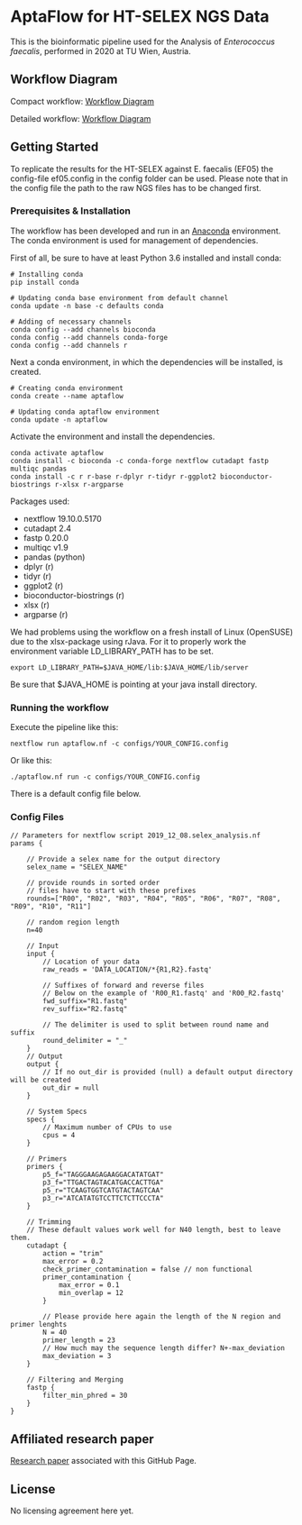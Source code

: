 # AptaFlow for HT-SELEX NGS Data

This is the bioinformatic pipeline used for the Analysis of *Enterococcus faecalis*, performed in 2020 at TU Wien, Austria.

## Workflow Diagram

Compact workflow: [Workflow Diagram](figures/bioinformatic_wf_compact.jpg)

Detailed workflow: [Workflow Diagram](figures/bioinformatic_wf_detailed.svg)

## Getting Started

To replicate the results for the HT-SELEX against E. faecalis (EF05) the config-file ef05.config in the config folder can be used.
Please note that in the config file the path to the raw NGS files has to be changed first.

### Prerequisites & Installation

The workflow has been developed and run in an [Anaconda](https://www.anaconda.com/understanding-conda-and-pip/) environment.
The conda environment is used for management of dependencies.

First of all, be sure to have at least Python 3.6 installed and install conda:
```
# Installing conda
pip install conda

# Updating conda base environment from default channel
conda update -n base -c defaults conda

# Adding of necessary channels
conda config --add channels bioconda
conda config --add channels conda-forge
conda config --add channels r
```

Next a conda environment, in which the dependencies will be installed, is created.
```
# Creating conda environment
conda create --name aptaflow

# Updating conda aptaflow environment
conda update -n aptaflow

```

Activate the environment and install the dependencies.
```
conda activate aptaflow
conda install -c bioconda -c conda-forge nextflow cutadapt fastp multiqc pandas
conda install -c r r-base r-dplyr r-tidyr r-ggplot2 bioconductor-biostrings r-xlsx r-argparse  
```

Packages used:

- nextflow 19.10.0.5170
- cutadapt 2.4
- fastp 0.20.0
- multiqc v1.9
- pandas (python)
- dplyr (r)
- tidyr (r)
- ggplot2 (r)
- bioconductor-biostrings (r)
- xlsx (r)
- argparse (r)


We had problems using the workflow on a fresh install of Linux (OpenSUSE) due to the xlsx-package using rJava.
For it to properly work the environment variable LD_LIBRARY_PATH has to be set.
```
export LD_LIBRARY_PATH=$JAVA_HOME/lib:$JAVA_HOME/lib/server
```
Be sure that $JAVA_HOME is pointing at your java install directory.

### Running the workflow

Execute the pipeline like this:
```
nextflow run aptaflow.nf -c configs/YOUR_CONFIG.config
```
Or like this:
```
./aptaflow.nf run -c configs/YOUR_CONFIG.config
```

There is a default config file below.


### Config Files

```
// Parameters for nextflow script 2019_12_08.selex_analysis.nf
params {

    // Provide a selex name for the output directory
    selex_name = "SELEX_NAME"

    // provide rounds in sorted order
    // files have to start with these prefixes
    rounds=["R00", "R02", "R03", "R04", "R05", "R06", "R07", "R08", "R09", "R10", "R11"]

    // random region length
    n=40

    // Input
    input {
        // Location of your data
        raw_reads = 'DATA_LOCATION/*{R1,R2}.fastq'
        
        // Suffixes of forward and reverse files
        // Below on the example of 'R00_R1.fastq' and 'R00_R2.fastq'
        fwd_suffix="R1.fastq"
        rev_suffix="R2.fastq"
        
        // The delimiter is used to split between round name and suffix
        round_delimiter = "_"
    }
    // Output
    output {
        // If no out_dir is provided (null) a default output directory will be created
        out_dir = null
    }

    // System Specs
    specs {
        // Maximum number of CPUs to use
        cpus = 4
    }

    // Primers
    primers {
        p5_f="TAGGGAAGAGAAGGACATATGAT"
        p3_f="TTGACTAGTACATGACCACTTGA"
        p5_r="TCAAGTGGTCATGTACTAGTCAA"
        p3_r="ATCATATGTCCTTCTCTTCCCTA"
    }

    // Trimming
    // These default values work well for N40 length, best to leave them.
    cutadapt {
        action = "trim"
        max_error = 0.2
        check_primer_contamination = false // non functional
        primer_contamination {
            max_error = 0.1
            min_overlap = 12
        }
        
        // Please provide here again the length of the N region and primer lenghts
        N = 40
        primer_length = 23
        // How much may the sequence length differ? N+-max_deviation
        max_deviation = 3
    }

    // Filtering and Merging
    fastp {
        filter_min_phred = 30
    }
}
```

## Affiliated research paper

[Research paper](#) associated with this GitHub Page.

## License

No licensing agreement here yet.


